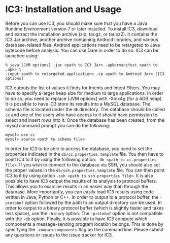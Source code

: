 IC3: Installation and Usage
====


Before you can use IC3, you should make sure that you have a Java Runtime Environment version 7 or later installed. To install IC3, download and extract the installation archive (zip, tar.gz, or tar.bz2). It contains the IC3 Jar archive, another archive containing Android libraries, and various database-related files.
Android applications need to be retargeted to Java bytecode before analysis. You can use Dare in order to do so.
IC3 can be launched using:

    % java [JVM options] -jar <path to IC3 Jar> -apkormanifest <path to .apk> \
    -input <path to retargeted application> -cp <path to Android Jar> [IC3 options]

IC3 outputs the list of values it finds for Intents and Intent Filters. You may have to specify a larger heap size for medium to large applications. In order to do so, you need to replace [JVM options] with -Xmx4g (for a 4GB heap).
It is possible to have IC3 store its results into a MySQL database. The schema file is located under the `db` directory. The database should be called `cc` and one of the users who have access to it should have permission to select and insert rows into it. Once the database has been created, from the mysql command prompt you can do the following:

    mysql> use cc
    mysql> source <path to schema file>

In order for IC3 to be able to access the database, you need to set the properties indicated in the `db/cc.properties.template` file. You then have to point IC3 to it by using the following option: `-db <path to cc.properties file>`. If you wish to connect to the database via SSH, you should also set the proper values in the `db/ssh.properties.template` file. You can then point IC3 to it by using option `-ssh <path to ssh.properties file>`.
It is also possible to have IC3 output the results of its analysis to protocol buffers. This allows you to examine results in an easier way than through the database. More importantly, you can easily load IC3 results using code written in Java, Python or C++. In order to output to a protocol buffer, the `-protobuf` option followed by the path to an output directory can be used. In order to output to a binary protocol buffer (which is slightly faster and takes less space), use the `-binary` option. The `-protobuf` option is not compatible with the `-db` option.
Finally, it is possible to have IC3 compute which components a message-sending program location belongs. This is done by specifying the `-computecomponents` flag on the command line.
Please submit any questions or issues to the issue tracker for IC3.
